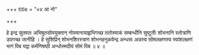 +++
title = "०४ आ नो"

+++

हे इन्द्र सुतवतः अभिषुतसोमयुक्तान् नोस्मानायाह्वभिगच्छ ततोस्माकं सम्बन्धीनि सुष्टुतीः शोभनानि स्तोत्राणि उपगच्छ जानीहि । हे सुशिप्रिन् शोभनशिरस्त्राण शोभनहनुकवेन्द्र अन्धसः अन्नस्य सोमलक्षणस्य स्वांशलक्षणं भागं पिब यद्वा कर्मणिषष्ठी अन्धोस्मदीयं सोमं पिब ॥ ४ ॥